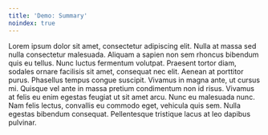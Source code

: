 ```yaml
---
title: 'Demo: Summary'
noindex: true
---
```

Lorem ipsum dolor sit amet, consectetur adipiscing elit. Nulla at massa sed nulla consectetur malesuada. Aliquam a sapien non sem rhoncus bibendum quis eu tellus. Nunc luctus fermentum volutpat. Praesent tortor diam, sodales ornare facilisis sit amet, consequat nec elit. Aenean at porttitor purus. Phasellus tempus congue suscipit. Vivamus in magna ante, ut cursus mi. Quisque vel ante in massa pretium condimentum non id risus. Vivamus at felis eu enim egestas feugiat ut sit amet arcu. Nunc eu malesuada nunc. Nam felis lectus, convallis eu commodo eget, vehicula quis sem. Nulla egestas bibendum consequat. Pellentesque tristique lacus at leo dapibus pulvinar.
